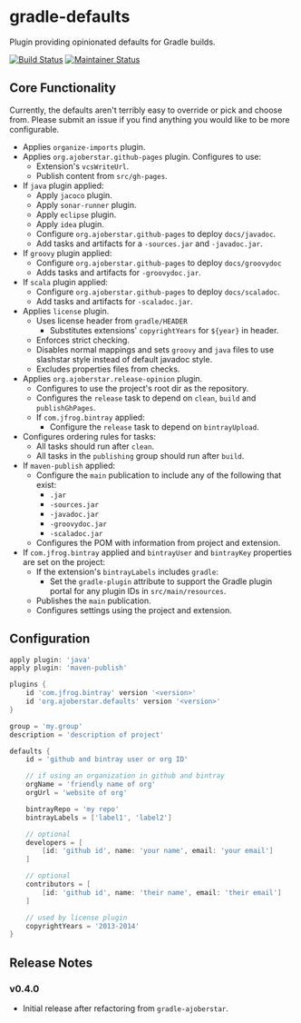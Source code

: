 # gradle-defaults

Plugin providing opinionated defaults for Gradle builds.

[![Build Status](https://travis-ci.org/ajoberstar/gradle-defaults.png?branch=master)](https://travis-ci.org/ajoberstar/gradle-defaults)
[![Maintainer Status](http://stillmaintained.com/ajoberstar/gradle-defaults.png)](http://stillmaintained.com/ajoberstar/gradle-defaults)

## Core Functionality

Currently, the defaults aren't terribly easy to override or pick and choose from. Please submit an issue if you find anything you would like to be more configurable.

- Applies `organize-imports` plugin.
- Applies `org.ajoberstar.github-pages` plugin. Configures to use:
	- Extension's `vcsWriteUrl`.
	- Publish content from `src/gh-pages`.
- If `java` plugin applied:
	- Apply `jacoco` plugin.
	- Apply `sonar-runner` plugin.
	- Apply `eclipse` plugin.
	- Apply `idea` plugin.
	- Configure `org.ajoberstar.github-pages` to deploy `docs/javadoc`.
	- Add tasks and artifacts for a `-sources.jar` and `-javadoc.jar`.
- If `groovy` plugin applied:
	- Configure `org.ajoberstar.github-pages` to deploy `docs/groovydoc`
	- Adds tasks and artifacts for `-groovydoc.jar`.
- If `scala` plugin applied:
	- Configure `org.ajoberstar.github-pages` to deploy `docs/scaladoc`.
	- Add tasks and artifacts for `-scaladoc.jar`.
- Applies `license` plugin.
	- Uses license header from `gradle/HEADER`
		- Substitutes extensions' `copyrightYears` for `${year}` in header.
	- Enforces strict checking.
	- Disables normal mappings and sets `groovy` and `java` files to use slashstar style instead of default javadoc style.
	- Excludes properties files from checks.
- Applies `org.ajoberstar.release-opinion` plugin.
	- Configures to use the project's root dir as the repository.
	- Configures the `release` task to depend on `clean`, `build` and `publishGhPages`.
	- If `com.jfrog.bintray` applied:
		- Configure the `release` task to depend on `bintrayUpload`.
- Configures ordering rules for tasks:
	- All tasks should run after `clean`.
	- All tasks in the `publishing` group should run after `build`.
- If `maven-publish` applied:
	- Configure the `main` publication to include any of the following that exist:
		- `.jar`
		- `-sources.jar`
		- `-javadoc.jar`
		- `-groovydoc.jar`
		- `-scaladoc.jar`
	- Configures the POM with information from project and extension.
- If `com.jfrog.bintray` applied and `bintrayUser` and `bintrayKey` properties are set on the project:
	- If the extension's `bintrayLabels` includes `gradle`:
		- Set the `gradle-plugin` attribute to support the Gradle plugin portal for any plugin IDs in `src/main/resources`.
	- Publishes the `main` publication.
	- Configures settings using the project and extension.

## Configuration

```groovy
apply plugin: 'java'
apply plugin: 'maven-publish'

plugins {
	id 'com.jfrog.bintray' version '<version>'
	id 'org.ajoberstar.defaults' version '<version>'
}

group = 'my.group'
description = 'description of project'

defaults {
	id = 'github and bintray user or org ID'

	// if using an organization in github and bintray
	orgName = 'friendly name of org'
	orgUrl = 'website of org'

	bintrayRepo = 'my repo'
	bintrayLabels = ['label1', 'label2']

	// optional
	developers = [
		[id: 'github id', name: 'your name', email: 'your email']
	]

	// optional
	contributors = [
		[id: 'github id', name: 'their name', email: 'their email']
	]

	// used by license plugin
	copyrightYears = '2013-2014'
}
```

## Release Notes

### v0.4.0

- Initial release after refactoring from `gradle-ajoberstar`.
